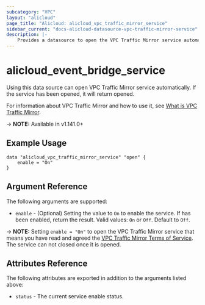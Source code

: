 ```yaml
---
subcategory: "VPC"
layout: "alicloud"
page_title: "Alicloud: alicloud_vpc_traffic_mirror_service"
sidebar_current: "docs-alicloud-datasource-vpc-traffic-mirror-service"
description: |-
    Provides a datasource to open the VPC Traffic Mirror service automatically.
---
```


# alicloud\_event\_bridge\_service

Using this data source can open VPC Traffic Mirror service automatically. If the service has been opened, it will return opened.

For information about VPC Traffic Mirror and how to use it, see [What is VPC Traffic Mirror](https://www.alibabacloud.com/help/en/doc-detail/207513.htm).

-> **NOTE:** Available in v1.141.0+


## Example Usage

```
data "alicloud_vpc_traffic_mirror_service" "open" {
	enable = "On"
}
```

## Argument Reference

The following arguments are supported:

* `enable` - (Optional) Setting the value to `On` to enable the service. If has been enabled, return the result. Valid values: `On` or `Off`. Default to `Off`.

-> **NOTE:** Setting `enable = "On"` to open the VPC Traffic Mirror service that means you have read and agreed the [VPC Traffic Mirror Terms of Service](https://help.aliyun.com/document_detail/325573.html). The service can not closed once it is opened.

## Attributes Reference

The following attributes are exported in addition to the arguments listed above:

* `status` - The current service enable status. 
